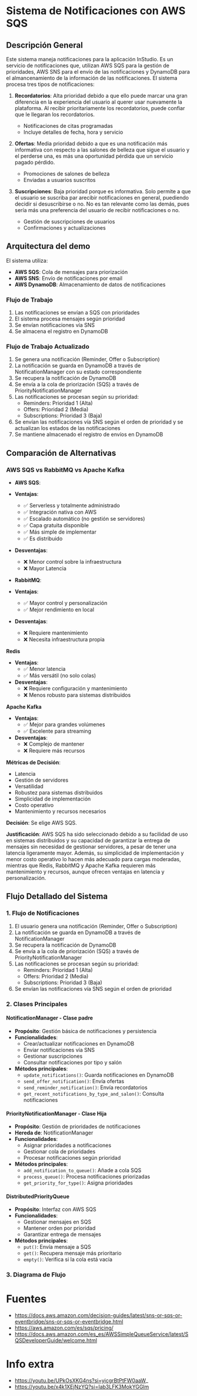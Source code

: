 # Sistema de Notificaciones con AWS SQS

## Descripción General

Este sistema maneja notificaciones para la aplicación InStudio. Es un servicio de notificaciones que, utilizan AWS SQS para la gestión de prioridades, AWS SNS para el envío de las notificaciones y DynamoDB para el almancenamiento de la información de las notificaciones. El sistema procesa tres tipos de notificaciones:

1. **Recordatorios**: Alta prioridad debido a que ello puede marcar una gran diferencia en la experiencia del usuario al querer usar nuevamente la plataforma. Al recibir prioritariamente los recordatorios, puede confiar que le llegaran los recordatorios.
   - Notificaciones de citas programadas
   - Incluye detalles de fecha, hora y servicio

2. **Ofertas**: Media prioridad debido a que es una notificación más informativa con respecto a las salones de belleza que sigue el usuario y el perderse una, es más una oportunidad pérdida que un servicio pagado pérdido.
   - Promociones de salones de belleza
   - Enviadas a usuarios suscritos

3. **Suscripciones**: Baja prioridad porque es informativa. Solo permite a que el usuario se suscriba par arecibir notificaciones en general, puediendo decidir si desuscribirse o no. No es tan relevante como las demás, pues sería más una preferencia del usuario de recibir notificaciones o no.
   - Gestión de suscripciones de usuarios
   - Confirmaciones y actualizaciones

## Arquitectura del demo

El sistema utiliza:

- **AWS SQS**: Cola de mensajes para priorización
- **AWS SNS**: Envío de notificaciones por email
- **AWS DynamoDB**: Almacenamiento de datos de notificaciones

### Flujo de Trabajo

1. Las notificaciones se envían a SQS con prioridades
2. El sistema procesa mensajes según prioridad
3. Se envían notificaciones vía SNS
4. Se almacena el registro en DynamoDB

### Flujo de Trabajo Actualizado

1. Se genera una notificación (Reminder, Offer o Subscription)
2. La notificación se guarda en DynamoDB a través de NotificationManager con su estado correspondiente
3. Se recupera la notificación de DynamoDB
4. Se envía a la cola de priorización (SQS) a través de PriorityNotificationManager
5. Las notificaciones se procesan según su prioridad:
   - Reminders: Prioridad 1 (Alta)
   - Offers: Prioridad 2 (Media)
   - Subscriptions: Prioridad 3 (Baja)
6. Se envían las notificaciones vía SNS según el orden de prioridad y se actualizan los estados de las notificaciones
7. Se mantiene almacenado el registro de envíos en DynamoDB

## Comparación de Alternativas

### AWS SQS vs RabbitMQ vs Apache Kafka

- **AWS SQS**:
- **Ventajas**:
  - ✅ Serverless y totalmente administrado
  - ✅ Integración nativa con AWS
  - ✅ Escalado automático (no gestión se servidores)
  - ✅ Capa gratuita disponible
  - ✅ Más simple de implementar
  - ✅ Es distribuido
- **Desventajas**:
  - ❌ Menor control sobre la infraestructura
  - ❌ Mayor Latencia

- **RabbitMQ**:
- **Ventajas**:
  - ✅ Mayor control y personalización
  - ✅ Mejor rendimiento en local
- **Desventajas**:
  - ❌ Requiere mantenimiento
  - ❌ Necesita infraestructura propia

**Redis**

- **Ventajas**:
    - ✅ Menor latencia
    - ✅ Más versátil (no solo colas)
- **Desventajas**:
    - ❌ Requiere configuración y mantenimiento
    - ❌ Menos robusto para sistemas distribuidos

**Apache Kafka**

- **Ventajas**:
    - ✅ Mejor para grandes volúmenes
    - ✅ Excelente para streaming
- **Desventajas**:
    - ❌ Complejo de mantener
    - ❌ Requiere más recursos

**Métricas de Decisión**:

- Latencia
- Gestión de servidores
- Versatilidad
- Robustez para sistemas distribuidos
- Simplicidad de implementación
- Costo operativo
- Mantenimiento y recursos necesarios

**Decisión**:
Se elige AWS SQS.

**Justificación**:
AWS SQS ha sido seleccionado debido a su facilidad de uso en sistemas distribuidos y su capacidad de garantizar la entrega de mensajes sin necesidad de gestionar servidores, a pesar de tener una latencia ligeramente mayor. Además, su simplicidad de implementación y menor costo operativo lo hacen más adecuado para cargas moderadas, mientras que Redis, RabbitMQ y Apache Kafka requieren más mantenimiento y recursos, aunque ofrecen ventajas en latencia y personalización.

## Flujo Detallado del Sistema

### 1. Flujo de Notificaciones

1. El usuario genera una notificación (Reminder, Offer o Subscription)
2. La notificación se guarda en DynamoDB a través de NotificationManager
3. Se recupera la notificación de DynamoDB
4. Se envía a la cola de priorización (SQS) a través de PriorityNotificationManager
5. Las notificaciones se procesan según su prioridad:
   - Reminders: Prioridad 1 (Alta)
   - Offers: Prioridad 2 (Media)
   - Subscriptions: Prioridad 3 (Baja)
6. Se envían las notificaciones vía SNS según el orden de prioridad

### 2. Clases Principales

#### NotificationManager - Clase padre

- **Propósito**: Gestión básica de notificaciones y persistencia
- **Funcionalidades**:
  - Crear/actualizar notificaciones en DynamoDB
  - Enviar notificaciones vía SNS
  - Gestionar suscripciones
  - Consultar notificaciones por tipo y salón
- **Métodos principales**:
  - `update_notifications()`: Guarda notificaciones en DynamoDB
  - `send_offer_notification()`: Envía ofertas
  - `send_reminder_notification()`: Envía recordatorios
  - `get_recent_notifications_by_type_and_salon()`: Consulta notificaciones

#### PriorityNotificationManager - Clase Hija

- **Propósito**: Gestión de prioridades de notificaciones
- **Hereda de**: NotificationManager
- **Funcionalidades**:
  - Asignar prioridades a notificaciones
  - Gestionar cola de prioridades
  - Procesar notificaciones según prioridad
- **Métodos principales**:
  - `add_notification_to_queue()`: Añade a cola SQS
  - `process_queue()`: Procesa notificaciones priorizadas
  - `get_priority_for_type()`: Asigna prioridades

#### DistributedPriorityQueue

- **Propósito**: Interfaz con AWS SQS
- **Funcionalidades**:
  - Gestionar mensajes en SQS
  - Mantener orden por prioridad
  - Garantizar entrega de mensajes
- **Métodos principales**:
  - `put()`: Envía mensaje a SQS
  - `get()`: Recupera mensaje más prioritario
  - `empty()`: Verifica si la cola está vacía

### 3. Diagrama de Flujo

# Fuentes

- https://docs.aws.amazon.com/decision-guides/latest/sns-or-sqs-or-eventbridge/sns-or-sqs-or-eventbridge.html
- https://aws.amazon.com/es/sqs/pricing/
- https://docs.aws.amazon.com/es_es/AWSSimpleQueueService/latest/SQSDeveloperGuide/welcome.html

# Info extra 
- https://youtu.be/UPkOsXKG4ns?si=yjcgrBtPtFW0aaW_
- https://youtu.be/x4k1XEjNzYQ?si=Iab3LFK3MokYGGlm